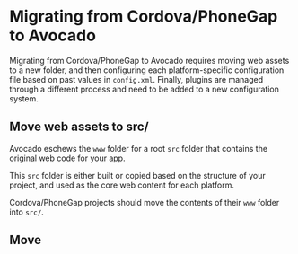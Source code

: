 # Migrating from Cordova/PhoneGap to Avocado

Migrating from Cordova/PhoneGap to Avocado requires moving web assets to a new folder, and then configuring each
platform-specific configuration file based on past values in `config.xml`. Finally, plugins are managed
through a different process and need to be added to a new configuration system.

## Move web assets to src/

Avocado eschews the `www` folder for a root `src` folder that contains the original web code for your app.

This `src` folder is either built or copied based on the structure of your project, and used as the core web content for each platform.

Cordova/PhoneGap projects should move the contents of their `www` folder into `src/`.

## Move